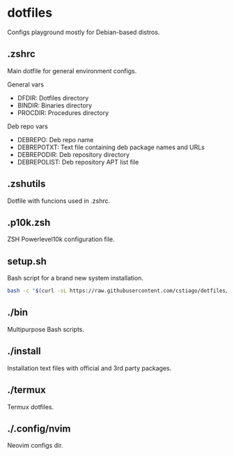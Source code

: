# dotfiles

Configs playground mostly for Debian-based distros.

## .zshrc

Main dotfile for general environment configs.

General vars
- DFDIR: Dotfiles directory
- BINDIR: Binaries directory
- PROCDIR: Procedures directory

Deb repo vars
- DEBREPO: Deb repo name
- DEBREPOTXT: Text file containing deb package names and URLs
- DEBREPODIR: Deb repository directory
- DEBREPOLIST: Deb repository APT list file

## .zshutils

Dotfile with funcions used in .zshrc.

## .p10k.zsh

ZSH Powerlevel10k configuration file.

## setup\.sh

Bash script for a brand new system installation.

```bash
bash -c "$(curl -sL https://raw.githubusercontent.com/cstiago/dotfiles/main/setup.sh)"
```

## ./bin

Multipurpose Bash scripts.

## ./install

Installation text files with official and 3rd party packages.

## ./termux

Termux dotfiles.

## ./.config/nvim

Neovim configs dir.
